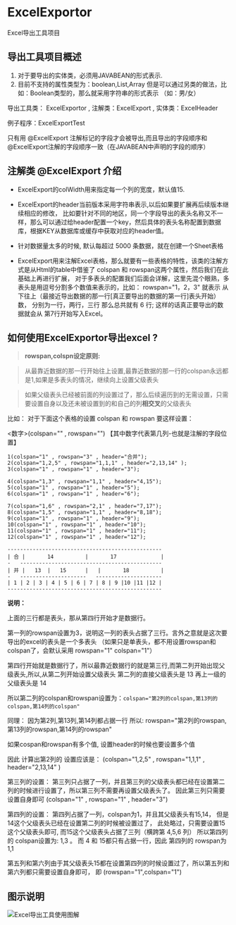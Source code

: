 # ExcelExportor
Excel导出工具项目

## 导出工具项目概述
1. 对于要导出的实体类，必须用JAVABEAN的形式表示.  
2. 目前不支持的属性类型为：boolean,List,Array  但是可以通过另类的做法，比如：Boolean类型的，那么就采用字符串的形式表示 （如：男/女）

导出工具类： ExcelExportor ,  注解类：ExcelExport , 实体类：ExcelHeader

例子程序：ExcelExportTest

只有用 @ExcelExport 注解标记的字段才会被导出,而且导出的字段顺序和@ExcelExport注解的字段顺序一致（在JAVABEAN中声明的字段的顺序）

## 注解类 @ExcelExport 介绍

+ ExcelExport的colWidth用来指定每一个列的宽度，默认值15.

+ ExcelExport的header当前版本采用字符串表示,以后如果要扩展再后续版本继续相应的修改，
比如要针对不同的地区，同一个字段导出的表头名称又不一样，那么可以通过给header配置一个key，然后具体的表头名称配置到数据库，根据KEY从数据库或缓存中获取对应的header值。

+ 针对数据量太多的时候, 默认每超过 5000 条数据，就在创建一个Sheet表格

+ ExcelExport用来注解Excel表格，那么就要有一些表格的特性，该类的注解方式是从Html的table中借鉴了 colspan 和 rowspan这两个属性，然后我们在此基础上再进行扩展，
对于多表头的配置我们后面会详解，这里先混个眼熟，多表头是用逗号分割多个数值来表示的，比如： rowspan="1，2，3" 就表示  从下往上（最接近导出数据的那一行[真正要导出的数据的第一行]表头开始）数，
分别为一行，两行，三行 那么总共就有 6 行; 这样的话真正要导出的数据就会从 第7行开始写入Excel。


## 如何使用ExcelExportor导出excel ?

> **rowspan,colspn设定原则:**

> 从最靠近数据的那一行开始往上设置,最靠近数据的那一行的colspan永远都是1,如果是多表头的情况，继续向上设置父级表头

> 如果父级表头已经被前面的列设置过了，那么后续遍历到的无需设置，只需要设置自身以及还未被设置到的和自己的列**相交叉**的父级表头

比如： 对于下面这个表格的设置  colspan 和 rowspan 要这样设置：

<数字>(colspan="" , rowspan="")  【其中数字代表第几列-也就是注解的字段位置】

	1(colspan="1" , rowspan="3" , header="合并");
	2(colspan="1,2,5" , rowspan="1,1,1" , header="2,13,14" );
	3(colspan="1" , rowspan="1" , header="3");
	
	4(colspan="1,3" , rowspan="1,1" , header="4,15");
	5(colspan="1" , rowspan="1" , header="5");
	6(colspan="1" , rowspan="1" , header="6");
	
	7(colspan="1,6" , rowspan="2,1" , header="7,17");
	8(colspan="1,5" , rowspan="1,1" , header="8,18");
	9(colspan="1" , rowspan="1" , header="9");
	10(colspan="1" , rowspan="1" , header="10");
	11(colspan="1" , rowspan="1" , header="11");
	12(colspan="1" , rowspan="1" , header="12");

	-------------------------------------------------
	| 合	|		14			|		17				|
	-	---------------------------------------------
	| 并	|	13	|	15		|   |		18			|	
	-	---------------------   ---------------------
	| 1	| 2	| 3	| 4	| 5	| 6	| 7	| 8	| 9 |10	|11	|12	|
	-------------------------------------------------

**说明：**

上面的三行都是表头，那从第四行开始才是数据行。

第一列的rowspan设置为3，说明这一列的表头占据了三行。言外之意就是这次要导出的excel的表头是一个多表头
（如果只是单表头，都不用设置rowspan和colspan了，会默认采用 rowspan="1" colspan="1"）

第四行开始就是数据行了，所以最靠近数据行的就是第三行,而第二列开始出现父级表头,所以,从第二列开始设置父级表头
第二列的直接父级表头是 13 再上一级的父级表头是  14

所以第二列的colspan和rowspan设置为：`colspan="第2列的colspan,第13列的colspan,第14列的colspan"`

同理： 因为第2列,第13列,第14列都占据一行 所以:  rowspan="第2列的rowspan,第13列的rowspan,第14列的rowspan"

如果cospan和rowspan有多个值, 设置header的时候也要设置多个值

因此 计算出第2列的  设置应该是： (colspan="1,2,5" , rowspan="1,1,1" , header="2,13,14" )

第三列的设置： 第三列只占据了一列，并且第三列的父级表头都已经在设置第二列的时候进行设置了，所以第三列不需要再设置父级表头了。
因此第三列只需要设置自身即可  (colspan="1" , rowspan="1" , header="3")

第四列的设置： 第四列占据了一列，colspan为1，并且其父级表头有15,14， 但是14这个父级表头已经在设置第二列的时候被设置过了，
此处略过，只需要设置15这个父级表头即可, 而15这个父级表头占据了三列（横跨第 4,5,6 列） 所以第四列的 colspan设置为: 1,3 。
而 4 和 15都只有占据一行，因此 第四列的 rowspan为 1,1

第五列和第六列由于其父级表头15都在设置第四列的时候设置过了，所以第五列和第六列都只需要设置自身即可， 即 (rowspan="1",colspan="1")

## 图示说明
![Excel导出工具使用图解](http://i1.tietuku.com/4abfd84fffcf2c2c.png)

